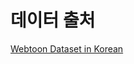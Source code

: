 <h1> 데이터 출처 </h1>
<a href = 'https://www.kaggle.com/datasets/bmofinnjake/naverwebtoon-datakorean'> Webtoon Dataset in Korean </a> 
